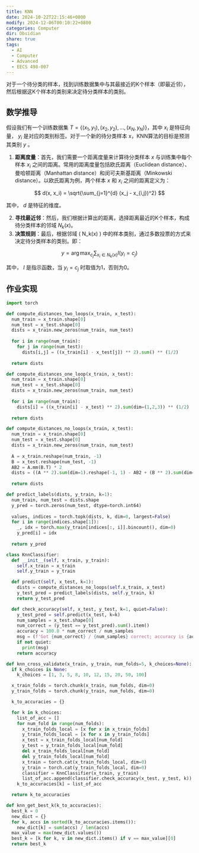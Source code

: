 ```yaml
---
title: KNN
date: 2024-10-22T22:15:46+0800
modify: 2024-12-06T00:10:22+0800
categories: Computer
dir: Obsidian
share: true
tags:
  - AI
  - Computer
  - Advanced
  - EECS 498-007
---
```


对于一个待分类的样本，找到训练数据集中与其最接近的K个样本（即最近邻），然后根据这K个样本的类别来决定待分类样本的类别。

## 数学推导

假设我们有一个训练数据集 $T = \{(x_1, y_1), (x_2, y_2), \ldots, (x_N, y_N)\}$，其中 $x_i$ 是特征向量， $y_i$ 是对应的类别标签。对于一个新的待分类样本 x，KNN算法的目标是预测其类别 $y$ 。

1. **距离度量**：首先，我们需要一个距离度量来计算待分类样本 $x$ 与训练集中每个样本 $x_i$ 之间的距离。常用的距离度量包括欧氏距离（Euclidean distance）、曼哈顿距离（Manhattan distance）和闵可夫斯基距离（Minkowski distance）。以欧氏距离为例，两个样本 $x$ 和 $x_i$ 之间的距离定义为：

$$
   d(x, x_i) = \sqrt{\sum_{j=1}^{d} (x_j - x_{i,j})^2}
$$

   其中， $d$ 是特征的维度。

2. **寻找最近邻**：然后，我们根据计算出的距离，选择距离最近的K个样本，构成待分类样本的邻域 $N_k(x)$。
3. **决策规则**：最后，根据邻域 \( N_k(x) \) 中的样本类别，通过多数投票的方式来决定待分类样本的类别。即：

$$
    y = \arg\max_{c_j} \sum_{x_i \in N_k(x)} I(y_i = c_j)
$$

   其中， $I$ 是指示函数，当 $y_i = c_j$ 时取值为1，否则为0。

## 作业实现

```python
import torch

def compute_distances_two_loops(x_train, x_test):
  num_train = x_train.shape[0]
  num_test = x_test.shape[0]
  dists = x_train.new_zeros(num_train, num_test)
  
  for i in range(num_train):
    for j in range(num_test):
      dists[i,j] = ((x_train[i] - x_test[j]) ** 2).sum() ** (1/2)
      
  return dists

def compute_distances_one_loop(x_train, x_test):
  num_train = x_train.shape[0]
  num_test = x_test.shape[0]
  dists = x_train.new_zeros(num_train, num_test)
  
  for i in range(num_train):
    dists[i] = ((x_train[i] - x_test) ** 2).sum(dim=(1,2,3)) ** (1/2)
    
  return dists

def compute_distances_no_loops(x_train, x_test):
  num_train = x_train.shape[0]
  num_test = x_test.shape[0]
  dists = x_train.new_zeros(num_train, num_test)
  
  A = x_train.reshape(num_train, -1)
  B = x_test.reshape(num_test, -1)
  AB2 = A.mm(B.T) * 2
  dists = ((A ** 2).sum(dim=1).reshape(-1, 1) - AB2 + (B ** 2).sum(dim=1).reshape(1, -1)) ** (1/2)
  
  return dists

def predict_labels(dists, y_train, k=1):
  num_train, num_test = dists.shape
  y_pred = torch.zeros(num_test, dtype=torch.int64)
  
  values, indices = torch.topk(dists, k, dim=0, largest=False)
  for i in range(indices.shape[1]):
    _, idx = torch.max(y_train[indices[:, i]].bincount(), dim=0)
    y_pred[i] = idx
    
  return y_pred

class KnnClassifier:
  def __init__(self, x_train, y_train):
    self.x_train = x_train
    self.y_train = y_train

  def predict(self, x_test, k=1):
    dists = compute_distances_no_loops(self.x_train, x_test)
    y_test_pred = predict_labels(dists, self.y_train, k)
    return y_test_pred

  def check_accuracy(self, x_test, y_test, k=1, quiet=False):
    y_test_pred = self.predict(x_test, k=k)
    num_samples = x_test.shape[0]
    num_correct = (y_test == y_test_pred).sum().item()
    accuracy = 100.0 * num_correct / num_samples
    msg = (f'Got {num_correct} / {num_samples} correct; accuracy is {accuracy:.2f}%')
    if not quiet:
      print(msg)
    return accuracy

def knn_cross_validate(x_train, y_train, num_folds=5, k_choices=None):
  if k_choices is None:
    k_choices = [1, 3, 5, 8, 10, 12, 15, 20, 50, 100]

  x_train_folds = torch.chunk(x_train, num_folds, dim=0)
  y_train_folds = torch.chunk(y_train, num_folds, dim=0)

  k_to_accuracies = {}

  for k in k_choices:
    list_of_acc = []
    for num_fold in range(num_folds):
      x_train_folds_local = [x for x in x_train_folds]
      y_train_folds_local = [x for x in y_train_folds]
      x_test = x_train_folds_local[num_fold]
      y_test = y_train_folds_local[num_fold]
      del x_train_folds_local[num_fold]
      del y_train_folds_local[num_fold]
      x_train = torch.cat(x_train_folds_local, dim=0)
      y_train = torch.cat(y_train_folds_local, dim=0)
      classifier = KnnClassifier(x_train, y_train)
      list_of_acc.append(classifier.check_accuracy(x_test, y_test, k))
    k_to_accuracies[k] = list_of_acc

  return k_to_accuracies

def knn_get_best_k(k_to_accuracies):
  best_k = 0
  new_dict = {}
  for k, accs in sorted(k_to_accuracies.items()):
    new_dict[k] = sum(accs) / len(accs) 
  max_value = max(new_dict.values())
  best_k = [k for k, v in new_dict.items() if v == max_value][0]
  return best_k
```